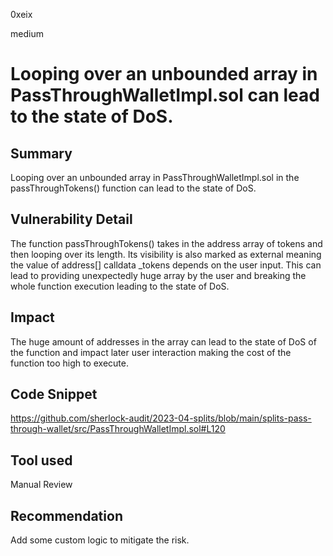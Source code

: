 0xeix

medium

# Looping over an unbounded array in PassThroughWalletImpl.sol can lead to the state of DoS.

## Summary

Looping over an unbounded array in PassThroughWalletImpl.sol in the passThroughTokens() function can lead to the state of DoS.

## Vulnerability Detail

The function passThroughTokens() takes in the address array of tokens and then looping over its length. Its visibility is also marked as external meaning the value of address[] calldata _tokens depends on the user input. This can lead to providing unexpectedly huge array by the user and breaking the whole function execution leading to the state of DoS. 

## Impact

The huge amount of addresses in the array can lead to the state of DoS of the function and impact later user interaction making the cost of the function too high to execute.

## Code Snippet

https://github.com/sherlock-audit/2023-04-splits/blob/main/splits-pass-through-wallet/src/PassThroughWalletImpl.sol#L120

## Tool used

Manual Review

## Recommendation

Add some custom logic to mitigate the risk.